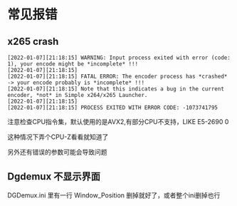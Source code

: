 # 常见报错
## x265 crash
```
[2022-01-07][21:18:15] WARNING: Input process exited with error (code: 1), your encode might be *incomplete* !!!
[2022-01-07][21:18:15] 
[2022-01-07][21:18:15] FATAL ERROR: The encoder process has *crashed* -> your encode probably is *incomplete* !!!
[2022-01-07][21:18:15] Note that this indicates a bug in the current encoder, *not* in Simple x264/x265 Launcher.
[2022-01-07][21:18:15] 
[2022-01-07][21:18:15] PROCESS EXITED WITH ERROR CODE: -1073741795
```
注意检查CPU指令集，默认使用的是AVX2,有部分CPU不支持，LIKE E5-2690 0
 
这种情况下弄个CPU-Z看看就知道了

另外还有错误的参数可能会导致问题

## Dgdemux 不显示界面
DGDemux.ini 里有一行 Window_Position 删掉就好了，或者整个ini删掉也行